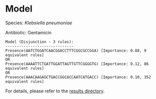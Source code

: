 
# Model

Species: *Klebsiella pneumoniae*

Antibiotic: Gentamicin

```
Model (Disjunction - 3 rules):
------------------------------
Presence(AATCTGGATCAACGGACCTTTCGGCGCCGGA) [Importance: 0.88, 9 equivalent rules]
OR
Presence(AAAATTCTGATTGGATTAGTTGTTCGGGGTG) [Importance: 0.12, 86 equivalent rules]
OR
Presence(AAACAAGAGCTGACCGGCACCAATCATGACC) [Importance: 0.10, 352 equivalent rules]

```

For details, please refer to the [results directory](../../../../../results/scm_b/klebsiella%20pneumoniae/gentamicin/repeat_9/).

